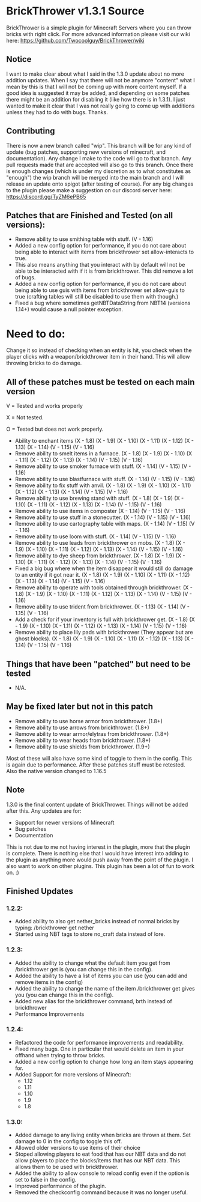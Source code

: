 # BrickThrower v1.3.1 Source

BrickThrower is a simple plugin for Minecraft Servers where you can throw bricks with right click. For more advanced information please visit our wiki here: https://github.com/Twocoolguy/BrickThrower/wiki

## Notice
I want to make clear about what I said in the 1.3.0 update about no more addition updates. When I say that there will not be anymore "content" what I mean by this is that I will not be coming up with more content myself. If a good idea is suggested it may be added, and depending on some patches there might be an addition for disabling it (like how there is in 1.3.1). I just wanted to make it clear that I was not really going to come up with additions unless they had to do with bugs. Thanks.

## Contributing
There is now a new branch called "wip". This branch will be for any kind of update (bug patches, supporting new versions of minecraft, and documentation). Any change I make to the code will go to that branch. Any pull requests made that are accepted will also go to this branch. Once there is enough changes (which is under my discretion as to what constitutes as "enough") the wip branch will be merged into the main branch and I will release an update onto spigot (after testing of course). For any big changes to the plugin please make a suggestion on our discord server here: https://discord.gg/TyZM6ePB65
## Patches that are Finished and Tested (on all versions):
- Remove ability to use smithing table with stuff. (V - 1.16)
- Added a new config option for performance, if you do not care about being able to interact with items from brickthrower set allow-interacts to true.
- This also means anything that you interact with by default will not be able to be interacted with if it is from brickthrower. This did remove a lot of bugs.
- Added a new config option for performance, if you do not care about being able to use guis with items from brickthrower set allow-guis to true (crafting tables will still be disabled to use them with though.)
- Fixed a bug where sometimes getNBTDataString from NBT14 (versions 1.14+) would cause a null pointer exception.


# Need to do:
Change it so instead of checking when an entity is hit, you check when the player clicks with a weapon/brickthrower item in their hand. This will allow throwing bricks to do damage.

## All of these patches must be tested on each main version
V = Tested and works properly

X = Not tested.

O = Tested but does not work properly.

- Ability to enchant items (X - 1.8) (X - 1.9) (X - 1.10) (X - 1.11) (X - 1.12) (X - 1.13) (X - 1.14) (V - 1.15) (V - 1.16)
- Remove ability to smelt items in a furnace. (X - 1.8) (X - 1.9) (X - 1.10) (X - 1.11) (X - 1.12) (X - 1.13) (X - 1.14) (V - 1.15) (V - 1.16)
- Remove ability to use smoker furnace with stuff. (X - 1.14) (V - 1.15) (V - 1.16)
- Remove ability to use blastfurnace with stuff. (X - 1.14) (V - 1.15) (V - 1.16)
- Remove ability to fix stuff with anvil. (X - 1.8) (X - 1.9) (X - 1.10) (X - 1.11) (X - 1.12) (X - 1.13) (X - 1.14) (V - 1.15) (V - 1.16)
- Remove ability to use brewing stand with stuff. (X - 1.8) (X - 1.9) (X - 1.10) (X - 1.11) (X - 1.12) (X - 1.13) (X - 1.14) (V - 1.15) (V - 1.16)
- Remove ability to use items in composter (X - 1.14) (V - 1.15) (V - 1.16)
- Remove ability to use stuff in a stonecutter. (X - 1.14) (V - 1.15) (V - 1.16)
- Remove ability to use cartography table with maps. (X - 1.14) (V - 1.15) (V - 1.16)
- Remove ability to use loom with stuff. (X - 1.14) (V - 1.15) (V - 1.16)
- Remove ability to use leads from brickthrower on mobs. (X - 1.8) (X - 1.9) (X - 1.10) (X - 1.11) (X - 1.12) (X - 1.13) (X - 1.14) (V - 1.15) (V - 1.16)
- Remove ability to dye sheep from brickthrower. (X - 1.8) (X - 1.9) (X - 1.10) (X - 1.11) (X - 1.12) (X - 1.13) (X - 1.14) (V - 1.15) (V - 1.16)
- Fixed a big bug where when the item disappear it would still do damage to an entity if it got near it. (X - 1.8) (X - 1.9) (X - 1.10) (X - 1.11) (X - 1.12) (X - 1.13) (X - 1.14) (V - 1.15) (V - 1.16)
- Remove ability to operate with tools obtained through brickthrower. (X - 1.8) (X - 1.9) (X - 1.10) (X - 1.11) (X - 1.12) (X - 1.13) (X - 1.14) (V - 1.15) (V - 1.16)
- Remove ability to use trident from brickthrower. (X - 1.13) (X - 1.14) (V - 1.15) (V - 1.16)
- Add a check for if your inventory is full with brickthrower get. (X - 1.8) (X - 1.9) (X - 1.10) (X - 1.11) (X - 1.12) (X - 1.13) (X - 1.14) (V - 1.15) (V - 1.16)
- Remove ability to place lily pads with brickthrower (They appear but are ghost blocks). (X - 1.8) (X - 1.9) (X - 1.10) (X - 1.11) (X - 1.12) (X - 1.13) (X - 1.14) (V - 1.15) (V - 1.16)

## Things that have been "patched" but need to be tested
- N/A.

## May be fixed later but not in this patch
- Remove ability to use horse armor from brickthrower. (1.8+)
- Remove ability to use arrows from brickthrower. (1.8+)
- Remove ability to wear armor/elytras from brickthrower. (1.8+)
- Remove ability to wear heads from brickthrower. (1.8+)
- Remove ability to use shields from brickthrower. (1.9+)

Most of these will also have some kind of toggle to them in the config. This is again due to performance.
After these patches stuff must be retested. Also the native version changed to 1.16.5

## Note
1.3.0 is the final content update of BrickThrower. Things will not be added after this. Any updates are for: 
- Support for newer versions of Minecraft
- Bug patches
- Documentation

This is not due to me not having interest in the plugin, more that the plugin is complete. There is nothing else that I would have interest into adding to the plugin as anything more would push away from the point of the plugin. I also want to work on other plugins. This plugin has been a lot of fun to work on. :)

## Finished Updates

### 1.2.2:
- Added ability to also get nether_bricks instead of normal bricks by typing: /brickthrower get nether 
- Started using NBT tags to store no_craft data instead of lore.

### 1.2.3:
- Added the ability to change what the default item you get from /brickthrower get is (you can change this in the config).
- Added the ability to have a list of items you can use (you can add and remove items in the config)
- Added the ability to change the name of the item /brickthrower get gives you (you can change this in the config).
- Added new alias for the brickthrower command, brth instead of brickthrower
- Performance Improvements

### 1.2.4:
- Refactored the code for performance improvements and readability.
- Fixed many bugs. One in particular that would delete an item in your offhand when trying to throw bricks.
- Added a new config option to change how long an item stays appearing for.
- Added Support for more versions of Minecraft:
  - 1.12
  - 1.11
  - 1.10
  - 1.9
  - 1.8


### 1.3.0:
- Added damage to any living entity when bricks are thrown at them. Set damage to 0 in the config to toggle this off.
- Allowed older versions to use items of their choice
- Stoped allowing players to eat food that has our NBT data and do not allow players to place the blocks/items that has our NBT data. This allows them to be used with brickthrower.
- Added the ability to allow console to reload config even if the option is set to false in the config.
- Improved performance of the plugin.
- Removed the checkconfig command because it was no longer useful.
